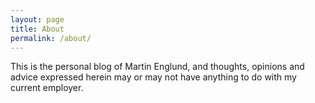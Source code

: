 ```yaml
---
layout: page
title: About
permalink: /about/
---
```


This is the personal blog of Martin Englund, and thoughts, opinions and advice expressed herein may or may not have anything to do with my current employer.
